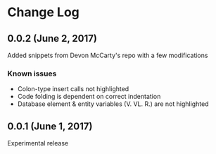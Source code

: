# Change Log
## 0.0.2 (June 2, 2017)
Added snippets from Devon McCarty's repo with a few modifications
### Known issues
- Colon-type insert calls not highlighted
- Code folding is dependent on correct indentation
- Database element & entity variables (V. VL. R.) are not highlighted
## 0.0.1 (June 1, 2017)
Experimental release